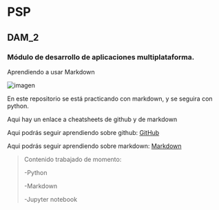 # PSP 
## DAM_2

### Módulo de desarrollo de aplicaciones multiplataforma.

Aprendiendo a usar Markdown

![imagen](utils/Markdown.jpg)

En este repositorio se está practicando con markdown, y se seguira con python. 

Aqui hay un enlace a cheatsheets de github y de markdown

Aqui podrás seguir aprendiendo sobre github: [GitHub](https://education.github.com/git-cheat-sheet-education.pdf)

Aqui podrás seguir aprendiendo sobre markdown: [Markdown](https://www.markdownguide.org/cheat-sheet/)

> Contenido trabajado de momento:
> 
> -Python
> 
> -Markdown
> 
> -Jupyter notebook



